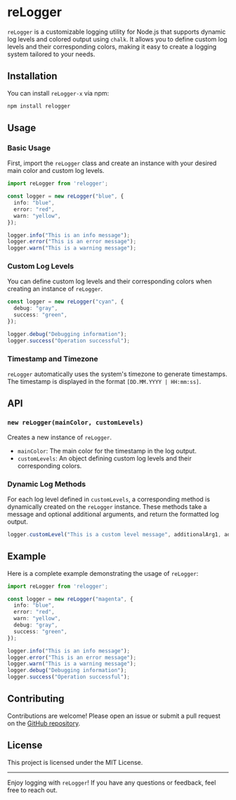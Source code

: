 # reLogger

`reLogger` is a customizable logging utility for Node.js that supports dynamic log levels and colored output using `chalk`. It allows you to define custom log levels and their corresponding colors, making it easy to create a logging system tailored to your needs.

## Installation

You can install `reLogger-x` via npm:

```bash
npm install relogger
```

## Usage

### Basic Usage

First, import the `reLogger` class and create an instance with your desired main color and custom log levels.

```typescript
import reLogger from 'relogger';

const logger = new reLogger("blue", {
  info: "blue",
  error: "red",
  warn: "yellow",
});

logger.info("This is an info message");
logger.error("This is an error message");
logger.warn("This is a warning message");
```

### Custom Log Levels

You can define custom log levels and their corresponding colors when creating an instance of `reLogger`.

```typescript
const logger = new reLogger("cyan", {
  debug: "gray",
  success: "green",
});

logger.debug("Debugging information");
logger.success("Operation successful");
```

### Timestamp and Timezone

`reLogger` automatically uses the system's timezone to generate timestamps. The timestamp is displayed in the format `[DD.MM.YYYY | HH:mm:ss]`.

## API

### `new reLogger(mainColor, customLevels)`

Creates a new instance of `reLogger`.

- `mainColor`: The main color for the timestamp in the log output.
- `customLevels`: An object defining custom log levels and their corresponding colors.

### Dynamic Log Methods

For each log level defined in `customLevels`, a corresponding method is dynamically created on the `reLogger` instance. These methods take a message and optional additional arguments, and return the formatted log output.

```typescript
logger.customLevel("This is a custom level message", additionalArg1, additionalArg2);
```

## Example

Here is a complete example demonstrating the usage of `reLogger`:

```typescript
import reLogger from 'relogger';

const logger = new reLogger("magenta", {
  info: "blue",
  error: "red",
  warn: "yellow",
  debug: "gray",
  success: "green",
});

logger.info("This is an info message");
logger.error("This is an error message");
logger.warn("This is a warning message");
logger.debug("Debugging information");
logger.success("Operation successful");
```

## Contributing

Contributions are welcome! Please open an issue or submit a pull request on the [GitHub repository](https://github.com/rmay1er/relogger).

## License

This project is licensed under the MIT License.

---

Enjoy logging with `reLogger`! If you have any questions or feedback, feel free to reach out.

